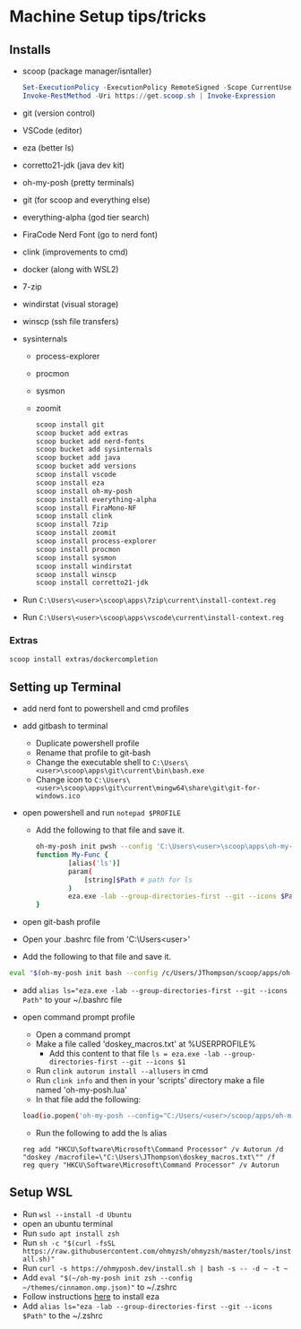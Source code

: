 # Machine Setup tips/tricks

## Installs

- scoop (package manager/isntaller)

    ```powershell
    Set-ExecutionPolicy -ExecutionPolicy RemoteSigned -Scope CurrentUser
    Invoke-RestMethod -Uri https://get.scoop.sh | Invoke-Expression
    ```

- git (version control)
- VSCode (editor)
- eza (better ls)
- corretto21-jdk (java dev kit)
- oh-my-posh (pretty terminals)
- git (for scoop and everything else)
- everything-alpha (god tier search)
- FiraCode Nerd Font (go to nerd font)
- clink (improvements to cmd)
- docker (along with WSL2)
- 7-zip
- windirstat (visual storage)
- winscp (ssh file transfers)
- sysinternals
  - process-explorer
  - procmon
  - sysmon
  - zoomit

    ```sh
    scoop install git
    scoop bucket add extras
    scoop bucket add nerd-fonts
    scoop bucket add sysinternals
    scoop bucket add java
    scoop bucket add versions
    scoop install vscode
    scoop install eza
    scoop install oh-my-posh
    scoop install everything-alpha
    scoop install FiraMono-NF
    scoop install clink
    scoop install 7zip
    scoop install zoomit
    scoop install process-explorer
    scoop install procmon
    scoop install sysmon
    scoop install windirstat
    scoop install winscp
    scoop install corretto21-jdk
    ```

- Run `C:\Users\<user>\scoop\apps\7zip\current\install-context.reg`
- Run `C:\Users\<user>\scoop\apps\vscode\current\install-context.reg`

### Extras

``` sh
scoop install extras/dockercompletion
```

## Setting up Terminal

- add nerd font to powershell and cmd profiles

- add gitbash to terminal
  - Duplicate powershell profile
  - Rename that profile to git-bash
  - Change the executable shell to `C:\Users\<user>\scoop\apps\git\current\bin\bash.exe`
  - Change icon to `C:\Users\<user>\scoop\apps\git\current\mingw64\share\git\git-for-windows.ico`

- open powershell and run `notepad $PROFILE`
  - Add the following to that file and save it.

    ```sh
    oh-my-posh init pwsh --config 'C:\Users\<user>\scoop\apps\oh-my-posh\current\themes\cinnamon.omp.son' | Invoke-Expression
    function My-Func {
            [alias('ls')]
            param(
                [string]$Path # path for ls
            )
            eza.exe -lab --group-directories-first --git --icons $Path
    }
    ```

- open git-bash profile
- Open your .bashrc file from 'C:\Users\<user>'
- Add the following to that file and save it.

```sh
eval "$(oh-my-posh init bash --config /c/Users/JThompson/scoop/apps/oh-my-posh/current/themes/cinnamon.omp.json)"
```

- add `alias ls="eza.exe -lab --group-directories-first --git --icons Path"` to your ~/.bashrc file

- open command prompt profile
  - Open a command prompt
  - Make a file called 'doskey_macros.txt' at %USERPROFILE%
    - Add this content to that file `ls = eza.exe -lab --group-directories-first --git --icons $1`
  - Run `clink autorun install --allusers` in cmd
  - Run `clink info` and then in your 'scripts' directory make a file named 'oh-my-posh.lua'
  - In that file add the following:

  ```sh
  load(io.popen('oh-my-posh --config="C:/Users/<user>/scoop/apps/oh-my-posh/current/themes/cinnamon.omp.json" --init --shell cmd'):read"*a"))()
  ```

  - Run the following to add the ls alias
 
  ```
  reg add "HKCU\Software\Microsoft\Command Processor" /v Autorun /d "doskey /macrofile=\"C:\Users\JThompson\doskey_macros.txt\"" /f
  reg query "HKCU\Software\Microsoft\Command Processor" /v Autorun
  ```

## Setup WSL

- Run `wsl --install -d Ubuntu`
- open an ubuntu terminal
- Run `sudo apt install zsh`
- Run `sh -c "$(curl -fsSL https://raw.githubusercontent.com/ohmyzsh/ohmyzsh/master/tools/install.sh)"`
- Run `curl -s https://ohmyposh.dev/install.sh | bash -s -- -d ~ -t ~`
- Add `eval "$(~/oh-my-posh init zsh --config ~/themes/cinnamon.omp.json)"` to ~/.zshrc
- Follow instructions [here](https://github.com/eza-community/eza/blob/main/INSTALL.md) to install eza
- Add `alias ls="eza -lab --group-directories-first --git --icons $Path"` to the ~/.zshrc
